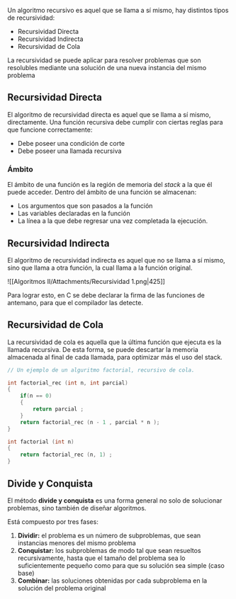 Un algoritmo recursivo es aquel que se llama a sí mismo, hay distintos tipos de recursividad:

- Recursividad Directa
- Recursividad Indirecta
- Recursividad de Cola

La recursividad se puede aplicar para resolver problemas que son resolubles mediante una solución de una nueva instancia del mismo problema

## Recursividad Directa

El algoritmo de recursividad directa es aquel que se llama a sí mismo, directamente. Una función recursiva debe cumplir con ciertas reglas para que funcione correctamente:

- Debe poseer una condición de corte
- Debe poseer una llamada recursiva

### Ámbito

El ámbito de una función es la región de memoria del *stack* a la que él puede acceder. Dentro del ámbito de una función se almacenan:

- Los argumentos que son pasados a la función
- Las variables declaradas en la función
- La línea a la que debe regresar una vez completada la ejecución.

## Recursividad Indirecta

El algoritmo de recursividad indirecta es aquel que no se llama a sí mismo, sino que llama a otra función, la cual llama a la función original.

![[Algoritmos II/Attachments/Recursividad 1.png|425]]

Para lograr esto, en C se debe declarar la firma de las funciones de antemano, para que el compilador las detecte.

## Recursividad de Cola

La recursividad de cola es aquella que la última función que ejecuta es la llamada recursiva. De esta forma, se puede descartar la memoria almacenada al final de cada llamada, para optimizar más el uso del stack.

```c
// Un ejemplo de un alguritmo factorial, recursivo de cola.

int factorial_rec (int n, int parcial)
{
	if(n == 0)
	{
		return parcial ;
	}
	return factorial_rec (n - 1 , parcial * n );
}

int factorial (int n)
{
	return factorial_rec (n, 1) ;
}
```

## Divide y Conquista

El método **divide y conquista** es una forma general no solo de solucionar problemas, sino también de diseñar algoritmos.

Está compuesto por tres fases:

1. **Dividir:** el problema es un número de subproblemas, que sean instancias menores del mismo problema
2. **Conquistar:** los subproblemas de modo tal que sean resueltos recursivamente, hasta que el tamaño del problema sea lo suficientemente pequeño como para que su solución sea simple (caso base)
3. **Combinar:** las soluciones obtenidas por cada subproblema en la solución del problema original
